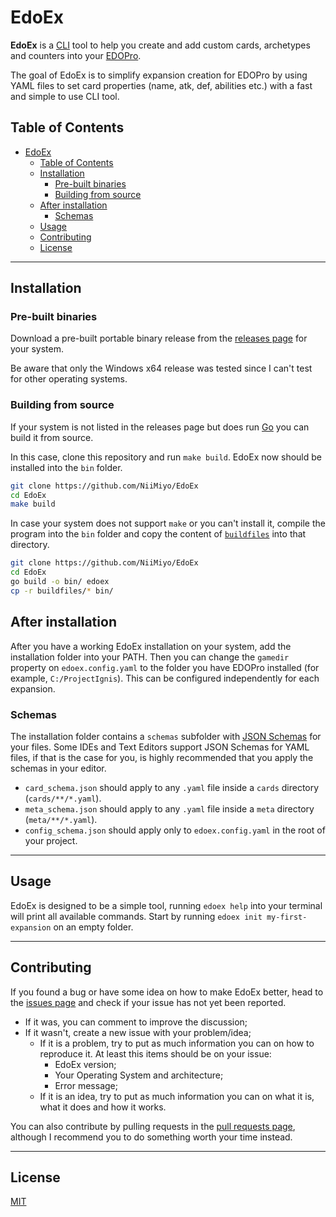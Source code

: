 # EdoEx

**EdoEx** is a [CLI](https://en.wikipedia.org/wiki/Command-line_interface "Command-Line Interface") tool to help you create and add custom cards, archetypes and counters into your [EDOPro](https://projectignis.github.io/ "The bleeding-edge automatic duel simulator").

The goal of EdoEx is to simplify expansion creation for EDOPro by using YAML files to set card properties (name, atk, def, abilities etc.) with a fast and simple to use CLI tool.

## Table of Contents

- [EdoEx](#edoex)
    - [Table of Contents](#table-of-contents)
    - [Installation](#installation)
        - [Pre-built binaries](#pre-built-binaries)
        - [Building from source](#building-from-source)
    - [After installation](#after-installation)
        - [Schemas](#schemas)
    - [Usage](#usage)
    - [Contributing](#contributing)
    - [License](#license)

---

## Installation

### Pre-built binaries

Download a pre-built portable binary release from the [releases page](https://github.com/NiiMiyo/EdoEx/releases/latest) for your system.

Be aware that only the Windows x64 release was tested since I can't test for other operating systems.

### Building from source

If your system is not listed in the releases page but does run [Go](https://go.dev/) you can build it from source.

In this case, clone this repository and run `make build`. EdoEx now should be installed into the `bin` folder.

```bash
git clone https://github.com/NiiMiyo/EdoEx
cd EdoEx
make build
```

In case your system does not support `make` or you can't install it, compile the program into the `bin` folder and copy the content of [`buildfiles`](/buildfiles/) into that directory.

```bash
git clone https://github.com/NiiMiyo/EdoEx
cd EdoEx
go build -o bin/ edoex
cp -r buildfiles/* bin/
```

## After installation

After you have a working EdoEx installation on your system, add the installation folder into your PATH. Then you can change the `gamedir` property on `edoex.config.yaml` to the folder you have EDOPro installed (for example, `C:/ProjectIgnis`). This can be configured independently for each expansion.


### Schemas

The installation folder contains a `schemas` subfolder with [JSON Schemas](https://json-schema.org) for your files. Some IDEs and Text Editors support JSON Schemas for YAML files, if that is the case for you, is highly recommended that you apply the schemas in your editor.

- `card_schema.json` should apply to any `.yaml` file inside a `cards` directory (`cards/**/*.yaml`).
- `meta_schema.json` should apply to any `.yaml` file inside a `meta` directory (`meta/**/*.yaml`).
- `config_schema.json` should apply only to `edoex.config.yaml` in the root of your project.

---

## Usage

EdoEx is designed to be a simple tool, running `edoex help` into your terminal will print all available commands. Start by running `edoex init my-first-expansion` on an empty folder.

---

## Contributing

If you found a bug or have some idea on how to make EdoEx better, head to the [issues page](https://github.com/NiiMiyo/EdoEx/issues?q=is%3Aissue) and check if your issue has not yet been reported.

- If it was, you can comment to improve the discussion;
- If it wasn't, create a new issue with your problem/idea;
    - If it is a problem, try to put as much information you can on how to reproduce it. At least this items should be on your issue:
        - EdoEx version;
        - Your Operating System and architecture;
        - Error message;
    -  If it is an idea, try to put as much information you can on what it is, what it does and how it works.

You can also contribute by pulling requests in the [pull requests page](https://github.com/NiiMiyo/EdoEx/pulls), although I recommend you to do something worth your time instead.

---

## License

[MIT](/LICENSE)
